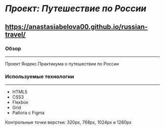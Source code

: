 # _Проект: Путешествие по России_

## https://anastasiabelova00.github.io/russian-travel/

### Обзор

---

Проект Яндекс.Практикума о путешествии по России

### Используемые технологии

---

- HTML5
- CSS3
- Flexbox
- Grid
- Работа с Figma

Контрольные точки верстки: 320px, 768px, 1024px и 1280px
